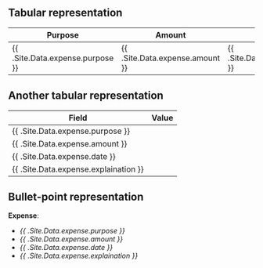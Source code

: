 
## Tabular representation

| Purpose | Amount | Date | Explanation |Paid       |
|---|---|---|---|---|
| {{ .Site.Data.expense.purpose }} | {{ .Site.Data.expense.amount }} | {{ .Site.Data.expense.date }} | {{ .Site.Data.expense.explaination }}


## Another tabular representation

| Field | Value |
|-------|-------|
| {{ .Site.Data.expense.purpose }} |
| {{ .Site.Data.expense.amount }} |
| {{ .Site.Data.expense.date }} |
| {{ .Site.Data.expense.explaination }} |

## Bullet-point representation

**Expense**:
- _{{ .Site.Data.expense.purpose }}_
- _{{ .Site.Data.expense.amount }}_
- _{{ .Site.Data.expense.date }}_
- _{{ .Site.Data.expense.explaination }}_